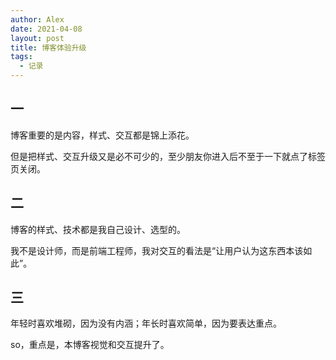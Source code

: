 ```yaml
---
author: Alex
date: 2021-04-08
layout: post
title: 博客体验升级
tags:
  - 记录
---
```


## 一

博客重要的是内容，样式、交互都是锦上添花。

但是把样式、交互升级又是必不可少的，至少朋友你进入后不至于一下就点了标签页关闭。

## 二

博客的样式、技术都是我自己设计、选型的。

我不是设计师，而是前端工程师，我对交互的看法是“让用户认为这东西本该如此”。

## 三

年轻时喜欢堆砌，因为没有内涵；年长时喜欢简单，因为要表达重点。

so，重点是，本博客视觉和交互提升了。
